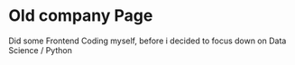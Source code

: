 # Old company Page

Did some Frontend Coding myself, before i decided to focus down on Data Science / Python

